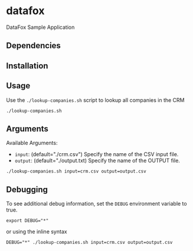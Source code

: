 # datafox
DataFox Sample Application

## Dependencies

## Installation

## Usage
Use the `./lookup-companies.sh` script to lookup all companies in the CRM
```
./lookup-companies.sh
```

## Arguments
Available Arguments:
- `input`: (default="./crm.csv") Specify the name of the CSV input file.
- `output`: (default="./output.txt) Specify the name of the OUTPUT file.
```
./lookup-companies.sh input=crm.csv output=output.csv
```

## Debugging
To see additional debug information, set the `DEBUG` environment variable to true.
```
export DEBUG="*"
```
or using the inline syntax
```
DEBUG="*" ./lookup-companies.sh input=crm.csv output=output.csv
```
